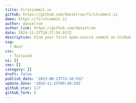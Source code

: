 ```yaml
---
title: Firstcommit.is
github: https://github.com/danielroe/firstcommit.is
demo: https://firstcommit.is
author: danielroe
author_link: https://github.com/danielroe
date: 2024-11-27T16:27:54.017Z
description: Find your first open-source commit on GitHub
ssg:
  - Nuxt
css:
  - Tailwind
ui: []
cms: []
category: []
draft: false
publish_date: '2023-08-23T15:16:55Z'
update_date: '2024-11-25T09:49:54Z'
github_star: 117
github_fork: 6
---
```

